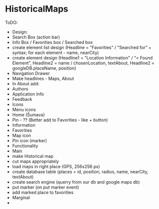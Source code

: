 HistoricalMaps
==============

ToDO:

- Design:
 - Search Box (action bar)
 - Info Box / Favorities box / Searched box
  - create element list design (Headline = "Favorities" / "Searched for" + syntax; for each element - name, nearCity)
  - create element design (Headline1 =  "Location Information" / "< Found Element", Headline2 = name / chosenLocation, textAbout, Headline2 = googleDB.placeName, position)
 - Navigation Drawer
  - Make headlines - Maps, About
  - In About add:
   - Authors
   - Application Info
   - Feedback
 - Icons
  - Menu icons
   - Home (Šumava)
   - Pin - ?? (Better add to Favorities - like + button)
   - Information
   - Favorities
  - Map icon
   - Pin icon (marker)
- Functionality
 - Main
  - make Historical map
   - cut maps appropriately
   - load maps in right place (GPS, 256x256 px)
   - create database table (places = id, position, radius, name, nearCity, textAbout)
  - create search engine (querry from our db and google maps db)
  - put marker (on put marker event)
  - add marked place to favorities
 - Marginal
  - 
